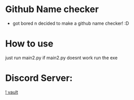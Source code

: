 # Github Name checker
* got bored n decided to make a github name checker! :D

# How to use
just run main2.py
if main2.py doesnt work run the exe

# Discord Server:
[! vault](https://discord.gg/DybAf2Tk9G)
